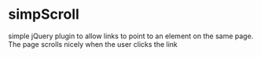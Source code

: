 simpScroll
==========

simple jQuery plugin to allow links to point to an element on the same page.  The page scrolls nicely when the user clicks the link
